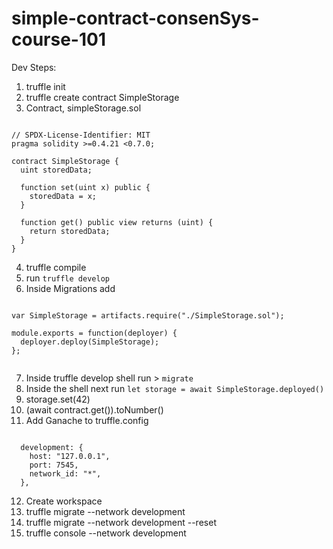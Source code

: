 # simple-contract-consenSys-course-101

Dev Steps:

1. truffle init
2. truffle create contract SimpleStorage
3. Contract, simpleStorage.sol

````

// SPDX-License-Identifier: MIT
pragma solidity >=0.4.21 <0.7.0;

contract SimpleStorage {
  uint storedData;

  function set(uint x) public {
    storedData = x;
  }

  function get() public view returns (uint) {
    return storedData;
  }
}

````

4. truffle compile
5. run `truffle develop`
6. Inside Migrations add

````

var SimpleStorage = artifacts.require("./SimpleStorage.sol");

module.exports = function(deployer) {
  deployer.deploy(SimpleStorage);
};
    
````

7. Inside truffle develop shell run > `migrate`
8. Inside the shell next run `let storage = await SimpleStorage.deployed()`
9. storage.set(42)
10. (await contract.get()).toNumber()
11. Add Ganache to truffle.config

````

  development: {
    host: "127.0.0.1",
    port: 7545,
    network_id: "*",
  },

````

12. Create workspace
13. truffle migrate --network development
14. truffle migrate --network development --reset
15. truffle console --network development




